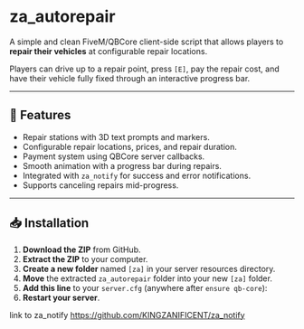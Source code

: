 # za_autorepair

A simple and clean FiveM/QBCore client-side script that allows players to **repair their vehicles** at configurable repair locations.  

Players can drive up to a repair point, press `[E]`, pay the repair cost, and have their vehicle fully fixed through an interactive progress bar.

---

## 🔧 Features

- Repair stations with 3D text prompts and markers.
- Configurable repair locations, prices, and repair duration.
- Payment system using QBCore server callbacks.
- Smooth animation with a progress bar during repairs.
- Integrated with `za_notify` for success and error notifications.
- Supports canceling repairs mid-progress.

---

## 📥 Installation

1. **Download the ZIP** from GitHub.
2. **Extract the ZIP** to your computer.
3. **Create a new folder** named `[za]` in your server resources directory.
4. **Move** the extracted `za_autorepair` folder into your new `[za]` folder.
5. **Add this line** to your `server.cfg` (anywhere after `ensure qb-core`):
6. **Restart your server**.


link to za_notify https://github.com/KINGZANIFICENT/za_notify


